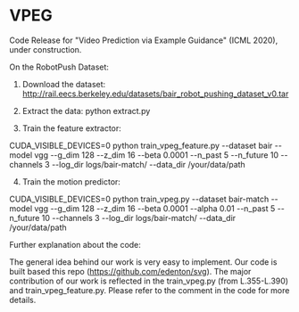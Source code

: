 # VPEG
Code Release for "Video Prediction via Example Guidance" (ICML 2020), under construction.

On the RobotPush Dataset:

1. Download the dataset: http://rail.eecs.berkeley.edu/datasets/bair_robot_pushing_dataset_v0.tar

2. Extract the data: python extract.py

3. Train the feature extractor: 

CUDA_VISIBLE_DEVICES=0 python train_vpeg_feature.py --dataset bair --model vgg --g_dim 128 --z_dim 16 --beta 0.0001 --n_past 5 --n_future 10 --channels 3 --log_dir logs/bair-match/ --data_dir /your/data/path

4. Train the motion predictor: 

CUDA_VISIBLE_DEVICES=0 python train_vpeg.py --dataset bair-match --model vgg --g_dim 128 --z_dim 16 --beta 0.0001 --alpha 0.01 --n_past 5 --n_future 10 --channels 3 --log_dir logs/bair-match/ --data_dir /your/data/path

Further explanation about the code:

The general idea behind our work is very easy to implement. Our code is built based this repo (https://github.com/edenton/svg). The major contribution of our work is reflected in the train_vpeg.py (from L.355-L.390) and train_vpeg_feature.py. Please refer to the comment in the code for more details.
